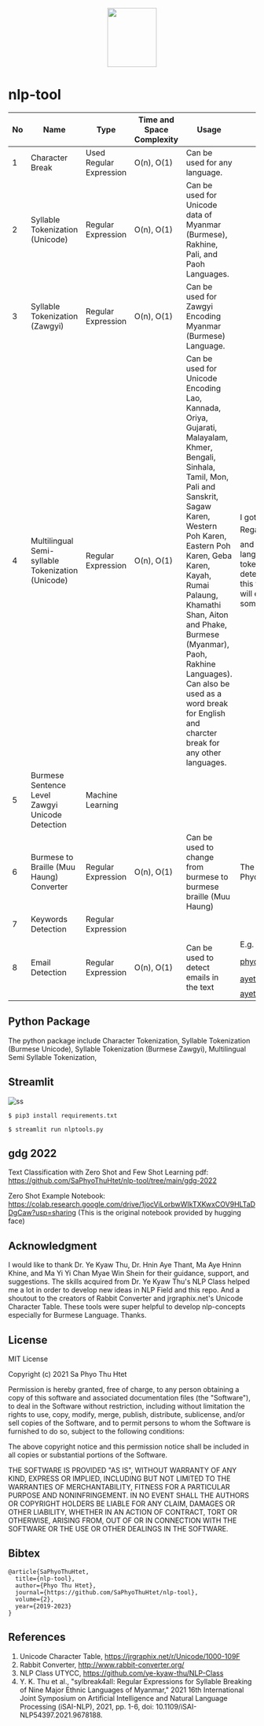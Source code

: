 <p align="center"><img src="https://github.com/SaPhyoThuHtet/nlp-tool/blob/main/images/peacock-3.png" width="100" height="120"></p>

# nlp-tool

 No|Name | Type | Time and Space Complexity| Usage|Note
| -------------| ------------- | ------------- |------------- |------------- |------------- |
1|Character Break| Used Regular Expression |O(n), O(1)|Can be used for any language.
2|Syllable Tokenization (Unicode)| Regular Expression |O(n), O(1)| Can be used for Unicode data of Myanmar (Burmese), Rakhine, Pali, and Paoh Languages.
3|Syllable Tokenization (Zawgyi)| Regular Expression |O(n), O(1)| Can be used for Zawgyi Encoding Myanmar (Burmese) Language.
4|Multilingual Semi-syllable Tokenization (Unicode)|Regular Expression|O(n), O(1)|Can be used for Unicode Encoding Lao, Kannada, Oriya, Gujarati, Malayalam, Khmer, Bengali, Sinhala, Tamil, Mon, Pali and Sanskrit, Sagaw Karen, Western Poh Karen, Eastern Poh Karen, Geba Karen, Kayah, Rumai Palaung, Khamathi Shan, Aiton and Phake, Burmese (Myanmar), Paoh, Rakhine Languages). Can also be used as a word break for English and charcter break for any other languages.|I got this new idea while working in keywords detection in burmese and other two languages. Regarding keywords detection, the word like "ဘောမ" can be found in the sentence like "သင်္ဘောမျိုး" and the scanerio is irrelevant. And luckily I found an alternative that would be helpful for three languages. Here, semi-syllable does not refer to the minor syllable in phonology. Instead, it is new tokenization that does not break into a full syllable mode. Now I found that it is useful in keyword detection to reduce False Positive errors. (I may explain why keywords detection later)The beauty of this tokenization would be you don't need to know much about the nature of the specific language. It will especially work for a similar script like Brahmic Script. Since it is in the initial state, it may have some errors
5|Burmese Sentence Level Zawgyi Unicode Detection|Machine Learning||
6|Burmese to Braille (Muu Haung) Converter|Regular Expression|O(n), O(1)|Can be used to change from burmese to burmese braille (Muu Haung)| The brialle to burmese dictonary may need to be updated. The data for the dicitonary is prepared by Phyo Thu Htet, Naing Linn Phyo and Thiha Nyein.
7|Keywords Detection|Regular Expression||
8|Email Detection|Regular Expression|O(n), O(1)|Can be used to detect emails in the text<br>|E.g. Input: ဒီနေ့တော့ phyothuhtet39@gmail.com ဆီကို mail  ပို့ရမယ်။ နေဉီး သူက Microsoft Mail phyothuhtet@studentambassadors.com ကို သုံးတာလားမေးကြည့်ပါဦး။ ငါ ayethida89.young@utycc.edu.mm  ကနေ ပို့လိုက်မယ်။, Output: ayethida89.young@utycc.edu.mm;phyothuhtet39@gmail.com;phyothuhtet@studentambassadors.com

## Python Package
The python package include Character Tokenization, Syllable Tokenization (Burmese Unicode), Syllable Tokenization (Burmese Zawgyi), Multilingual Semi Syllable Tokenization,


## Streamlit

![ss](https://github.com/SaPhyoThuHtet/nlp-tools/blob/main/images/Screenshot%20from%202021-07-27%2016-52-42.png "Current Version")

```
$ pip3 install requirements.txt
```

```
$ streamlit run nlptools.py
```
## gdg 2022
Text Classification with Zero Shot and Few Shot Learning pdf: https://github.com/SaPhyoThuHtet/nlp-tool/tree/main/gdg-2022

Zero Shot Example Notebook: https://colab.research.google.com/drive/1jocViLorbwWIkTXKwxCOV9HLTaDDgCaw?usp=sharing (This is the original notebook provided by hugging face)


## Acknowledgment
I would like to thank Dr. Ye Kyaw Thu, Dr. Hnin Aye Thant, Ma Aye Hninn Khine, ​and Ma Yi Yi Chan Myae Win Shein for their guidance, support, and suggestions. The skills acquired from Dr. Ye Kyaw Thu's NLP Class helped me a lot in order to develop new ideas in NLP Field and this repo. And a shoutout to the creators of Rabbit Converter and jrgraphix.net's Unicode Character Table. These tools were super helpful to develop nlp-concepts especially for Burmese Language. Thanks.

## License
MIT License

Copyright (c) 2021 Sa Phyo Thu Htet

Permission is hereby granted, free of charge, to any person obtaining a copy
of this software and associated documentation files (the "Software"), to deal
in the Software without restriction, including without limitation the rights
to use, copy, modify, merge, publish, distribute, sublicense, and/or sell
copies of the Software, and to permit persons to whom the Software is
furnished to do so, subject to the following conditions:

The above copyright notice and this permission notice shall be included in all
copies or substantial portions of the Software.

THE SOFTWARE IS PROVIDED "AS IS", WITHOUT WARRANTY OF ANY KIND, EXPRESS OR
IMPLIED, INCLUDING BUT NOT LIMITED TO THE WARRANTIES OF MERCHANTABILITY,
FITNESS FOR A PARTICULAR PURPOSE AND NONINFRINGEMENT. IN NO EVENT SHALL THE
AUTHORS OR COPYRIGHT HOLDERS BE LIABLE FOR ANY CLAIM, DAMAGES OR OTHER
LIABILITY, WHETHER IN AN ACTION OF CONTRACT, TORT OR OTHERWISE, ARISING FROM,
OUT OF OR IN CONNECTION WITH THE SOFTWARE OR THE USE OR OTHER DEALINGS IN THE
SOFTWARE.

## Bibtex
```
@article{SaPhyoThuHtet,
  title={nlp-tool},
  author={Phyo Thu Htet},
  journal={https://github.com/SaPhyoThuHtet/nlp-tool},
  volume={2},
  year={2019-2023}
}
```

## References
1. Unicode Character Table, https://jrgraphix.net/r/Unicode/1000-109F
2. Rabbit Converter, http://www.rabbit-converter.org/
3. NLP Class UTYCC, https://github.com/ye-kyaw-thu/NLP-Class
4. Y. K. Thu et al., "sylbreak4all: Regular Expressions for Syllable Breaking of Nine Major Ethnic Languages of Myanmar," 2021 16th International Joint Symposium on Artificial Intelligence and Natural Language Processing (iSAI-NLP), 2021, pp. 1-6, doi: 10.1109/iSAI-NLP54397.2021.9678188.
